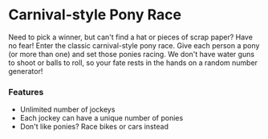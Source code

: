 Carnival-style Pony Race
====

Need to pick a winner, but can't find a hat or pieces of scrap paper?  Have no
fear! Enter the classic carnival-style pony race. Give each person a pony (or
more than one) and set those ponies racing.  We don't have water guns to shoot
or balls to roll, so your fate rests in the hands on a random number generator! 

### Features

* Unlimited number of jockeys
* Each jockey can have a unique number of ponies
* Don't like ponies? Race bikes or cars instead
